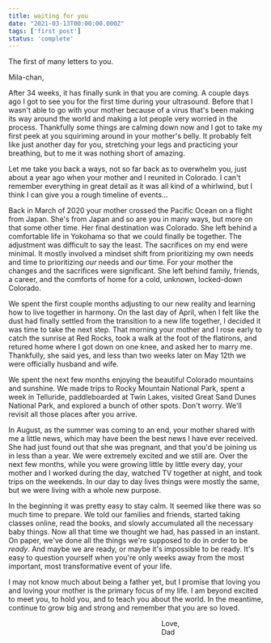 ```yaml
---
title: waiting for you
date: "2021-03-13T00:00:00.000Z"
tags: ['first post']
status: 'complete'
---
```


The first of many letters to you.

<!-- more -->
Mila-chan,

After 34 weeks, it has finally sunk in that you are coming. A couple days ago I got to see you for the first time during your ultrasound. Before that I wasn't able to go with your mother because of a virus that's been making its way around the world and making a lot people very worried in the process. Thankfully some things are calming down now and I got to take my first peek at you squiriming around in your mother's belly. It probably felt like just another day for you, stretching your legs and practicing your breathing, but to me it was nothing short of amazing. 

Let me take you back a ways, not so far back as to overwhelm you, just about a year ago when your mother and I reunited in Colorado. I can't remember everything in great detail as it was all kind of a whirlwind, but I think I can give you a rough timeline of 
events...

Back in March of 2020 your mother crossed the Pacific Ocean on a flight from Japan. She's from Japan and so are you in many ways, but more on that some other time. Her final destination was Colorado. She left behind a comfortable life in Yokohama so that we could finally be together. The adjustment was difficult to say the least. The sacrifices on my end were minimal. It mostly involved a mindset shift from prioritizing my own needs and time to prioritizing *our* needs and *our* time. For your mother the changes and the sacrifices were significant. She left behind family, friends, a career, and the comforts of home for a cold, unknown, locked-down Colorado. 

We spent the first couple months adjusting to our new reality and learning how to live together in harmony. On the last day of April, when I felt like the dust had finally settled from the transition to a new life together, I decided it was time to take the next step. That morning your mother and I rose early to catch the sunrise at Red Rocks, took a walk at the foot of the flatirons, and retured home where I got down on one knee, and asked her to marry me. Thankfully, she said yes, and less than two weeks later on May 12th we were officially husband and wife.

We spent the next few months enjoying the beautiful Colorado mountains and sunshine. We made trips to Rocky Mountain National Park, spent a week in Telluride, paddleboarded at Twin Lakes, visited Great Sand Dunes National Park, and explored a bunch of other spots. Don't worry. We'll revisit all those places after you arrive.

In August, as the summer was coming to an end, your mother shared with me a little news, which may have been the best news I have ever received. She had just found out that she was pregnant, and that you'd be joining us in less than a year. We were extremely excited and we still are. Over the next few months, while you were growing little by little every day, your mother and I worked during the day, watched TV together at night, and took trips on the weekends. In our day to day lives things were mostly the same, but we were living with a whole new purpose.

In the beginning it was pretty easy to stay calm. It seemed like there was so much time to prepare. We told our families and friends, started taking classes online, read the books, and slowly accumulated all the necessary baby things. Now all that time we thought we had, has passed in an instant. On paper, we've done all the things we're supposed to do in order to be *ready*. And maybe we are ready, or maybe it's impossible to be ready. It's easy to question yourself when you're only weeks away from the most important, most transformative event of your life.

I may not know much about being a father yet, but I promise that loving you and loving your mother is the primary focus of my life. I am beyond excited to meet you, to hold you, and to teach you about the world. In the meantime, continue to grow big and strong and remember that you are so loved.

<p style="margin-left: 60%; margin-bottom: 0">Love,</p>
<p style="margin-left: 60%; margin-top: 0">Dad</p>


